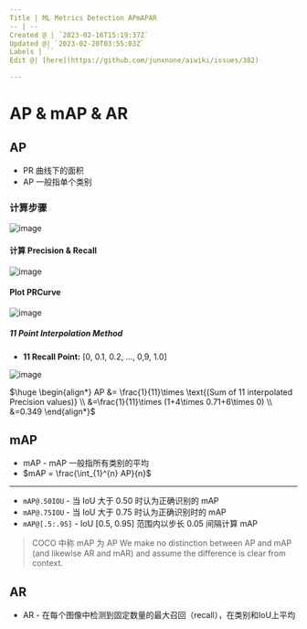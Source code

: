 ```yaml
---
Title | ML Metrics Detection APmAPAR
-- | --
Created @ | `2023-02-16T15:19:37Z`
Updated @| `2023-02-20T03:55:03Z`
Labels | ``
Edit @| [here](https://github.com/junxnone/aiwiki/issues/382)

---
```

# AP & mAP & AR

## AP
- PR 曲线下的面积
- AP 一般指单个类别

### 计算步骤

![image](https://user-images.githubusercontent.com/2216970/219999922-5d64b9cf-f1e5-439a-9ae1-346b699051df.png)

#### 计算 Precision & Recall

![image](https://user-images.githubusercontent.com/2216970/219999957-82ea09f1-1813-49e8-bdc5-eadc712051c8.png)

#### Plot PRCurve

![image](https://user-images.githubusercontent.com/2216970/220000067-3e7a8e79-1b1e-49ad-9681-d8b8468c681c.png)

##### 11 Point Interpolation Method

- **11 Recall Point:** [0, 0.1, 0.2, ..., 0,9, 1.0]

![image](https://user-images.githubusercontent.com/2216970/220000690-1d169ef1-3857-46b0-996e-3a67070e9e77.png)

$\huge
\begin{align*}
 AP &=  \frac{1}{11}\times \text{(Sum of 11 interpolated Precision values)} \\
 &=\frac{1}{11}\times (1+4\times 0.71+6\times 0) \\
 &=0.349 
\end{align*}$

## mAP

- mAP - mAP 一般指所有类别的平均
- $mAP = \frac{\int_{1}^{n} AP}{n}$

---
- `mAP@.50IOU` - 当 IoU 大于 0.50 时认为正确识别的 mAP
- `mAP@.75IOU` - 当 IoU 大于 0.75 时认为正确识别时的 mAP
- `mAP@[.5:.95]` - IoU [0.5, 0.95] 范围内以步长 0.05 间隔计算 mAP

> COCO 中称 mAP 为 AP
> We make no distinction between AP and mAP (and likewise AR and mAR) and assume the difference is clear from context.


## AR

- AR  - 在每个图像中检测到固定数量的最大召回（recall），在类别和IoU上平均

